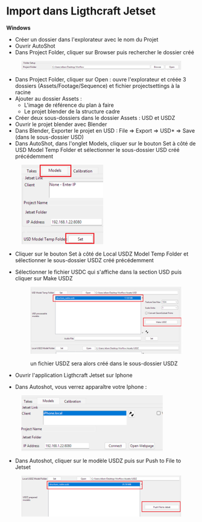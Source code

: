 # Import dans Ligthcraft Jetset

**Windows**

* Créer un dossier dans l'explorateur avec le nom du Projet
* Ouvrir AutoShot
* Dans Project Folder, cliquer sur Browser puis rechercher le dossier créé

<figure><img src="../.gitbook/assets/image (1).png" alt=""><figcaption></figcaption></figure>

* Dans Project Folder, cliquer sur Open : ouvre l'explorateur et créée 3 dossiers (Assets/Footage/Sequence) et fichier projectsettings à la racine
* Ajouter au dossier Assets :&#x20;
  * L'image de référence du plan à faire
  * Le projet blender de la structure cadre
* Créer deux sous-dossiers dans le dossier Assets : USD et USDZ
* Ouvrir le projet blender avec Blender
* Dans Blender, Exporter le projet en USD : File ⇒ Export ⇒ USD\* ⇒ Save (dans le sous-dossier USD)
* Dans AutoShot, dans l'onglet Models, cliquer sur le bouton Set à côté de USD Model Temp Folder et sélectionner le sous-dossier USD créé précédemment

<figure><img src="../.gitbook/assets/image (2).png" alt="" width="217"><figcaption></figcaption></figure>

* Cliquer sur le bouton Set à côté de Local USDZ Model Temp Folder et sélectionner le sous-dossier USDZ créé précédemment
*   Sélectionner le fichier USDC qui s'affiche dans la section USD puis cliquer sur Make USDZ

    <figure><img src="../.gitbook/assets/image (3).png" alt=""><figcaption><p>un fichier USDZ sera alors créé dans le sous-dossier USDZ</p></figcaption></figure>
* Ouvrir l'application Ligthcraft Jetset sur Iphone
* Dans Autoshot, vous verrez apparaître votre Iphone :

<figure><img src="../.gitbook/assets/image (4).png" alt="" width="375"><figcaption></figcaption></figure>

* Dans Autoshot, cliquer sur le modèle USDZ puis sur Push to File to Jetset

<figure><img src="../.gitbook/assets/image (5).png" alt=""><figcaption></figcaption></figure>
